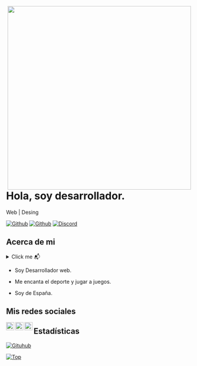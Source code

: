 <img align="right" width="500" height="500" src="https://github.com/Benz-Solutions/BenzSolutions/blob/master/img/home-banner-bg1.png">


# Hola, soy desarrollador.

Web | Desing

[![Github](https://img.shields.io/github/followers/Benz-Solutions?style=social)](https://github.com/Benz-Solutions)
[![Github](https://img.shields.io/github/stars/Benz-Solutions/Benz-Solutions?style=social)](https://github.com/Benz-Solutions/Benz-Solutions)
[![Discord](https://img.shields.io/discord/648638892563628032?label=Discord)](https://discord.gg/kjmaeNa)


## Acerca de mi

<details>
  <summary align="left">Click me 📬 </summary>
  <pre>
  Lenguaje favorito Go.
  </pre>
</details>

- Soy Desarrollador web.

- Me encanta el deporte y jugar a juegos.

- Soy de España.


## Mis redes sociales

<a href="https://github.com/Benz-Solutions/">
  <img align="left" alt="Github" width="22px" src="https://img.icons8.com/fluent/48/000000/github.png"/>
<a href="mailto:benzsolutionsweb@gmail.com">
  <img align="left" alt="Gmail" width="22px" src="https://img.icons8.com/fluent/48/000000/gmail.png"/>
</a>
<a href="https://www.facebook.com/benzsolutionsweb">
  <img align="left" alt="Facebook" width="22px" src="https://img.icons8.com/android/24/000000/facebook.png"/>
</a>

 ## Estadísticas
 [![Gituhub](https://github-readme-stats.vercel.app/api?username=Benz-Solutions&show_icons=true&theme=dracula)](https://github.com/anuraghazra/github-readme-stats)

[![Top](https://github-readme-stats.vercel.app/api/top-langs/?username=Benz-Solutions&exclude_repo=eslint-config&theme=dracula)](https://github.com/anuraghazra/github-readme-stats)

